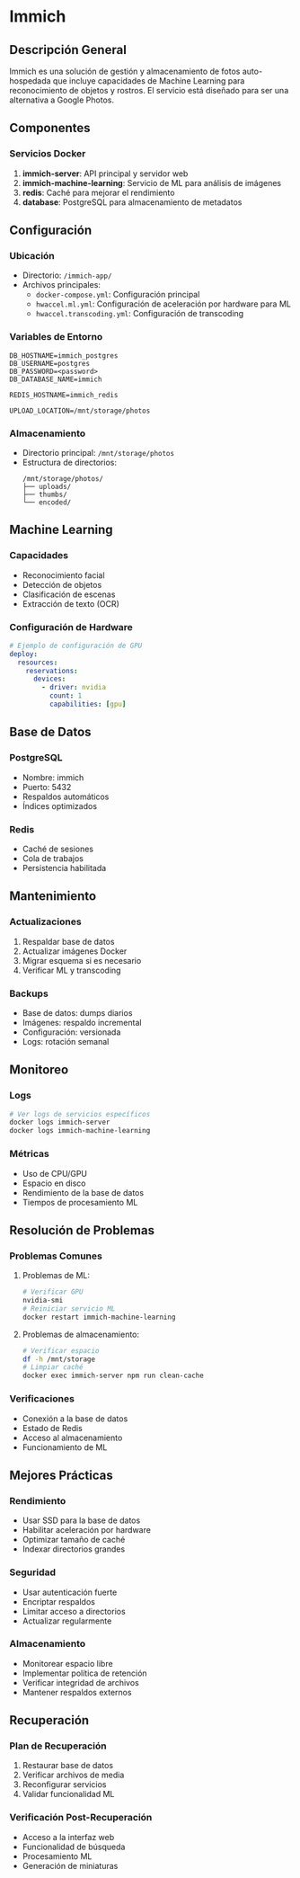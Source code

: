 # Immich

## Descripción General
Immich es una solución de gestión y almacenamiento de fotos auto-hospedada que incluye capacidades de Machine Learning para reconocimiento de objetos y rostros. El servicio está diseñado para ser una alternativa a Google Photos.

## Componentes

### Servicios Docker
1. **immich-server**: API principal y servidor web
2. **immich-machine-learning**: Servicio de ML para análisis de imágenes
3. **redis**: Caché para mejorar el rendimiento
4. **database**: PostgreSQL para almacenamiento de metadatos

## Configuración

### Ubicación
- Directorio: `/immich-app/`
- Archivos principales:
  - `docker-compose.yml`: Configuración principal
  - `hwaccel.ml.yml`: Configuración de aceleración por hardware para ML
  - `hwaccel.transcoding.yml`: Configuración de transcoding

### Variables de Entorno
```plaintext
DB_HOSTNAME=immich_postgres
DB_USERNAME=postgres
DB_PASSWORD=<password>
DB_DATABASE_NAME=immich

REDIS_HOSTNAME=immich_redis

UPLOAD_LOCATION=/mnt/storage/photos
```

### Almacenamiento
- Directorio principal: `/mnt/storage/photos`
- Estructura de directorios:
  ```plaintext
  /mnt/storage/photos/
  ├── uploads/
  ├── thumbs/
  └── encoded/
  ```

## Machine Learning

### Capacidades
- Reconocimiento facial
- Detección de objetos
- Clasificación de escenas
- Extracción de texto (OCR)

### Configuración de Hardware
```yaml
# Ejemplo de configuración de GPU
deploy:
  resources:
    reservations:
      devices:
        - driver: nvidia
          count: 1
          capabilities: [gpu]
```

## Base de Datos

### PostgreSQL
- Nombre: immich
- Puerto: 5432
- Respaldos automáticos
- Índices optimizados

### Redis
- Caché de sesiones
- Cola de trabajos
- Persistencia habilitada

## Mantenimiento

### Actualizaciones
1. Respaldar base de datos
2. Actualizar imágenes Docker
3. Migrar esquema si es necesario
4. Verificar ML y transcoding

### Backups
- Base de datos: dumps diarios
- Imágenes: respaldo incremental
- Configuración: versionada
- Logs: rotación semanal

## Monitoreo

### Logs
```bash
# Ver logs de servicios específicos
docker logs immich-server
docker logs immich-machine-learning
```

### Métricas
- Uso de CPU/GPU
- Espacio en disco
- Rendimiento de la base de datos
- Tiempos de procesamiento ML

## Resolución de Problemas

### Problemas Comunes
1. Problemas de ML:
   ```bash
   # Verificar GPU
   nvidia-smi
   # Reiniciar servicio ML
   docker restart immich-machine-learning
   ```

2. Problemas de almacenamiento:
   ```bash
   # Verificar espacio
   df -h /mnt/storage
   # Limpiar caché
   docker exec immich-server npm run clean-cache
   ```

### Verificaciones
- Conexión a la base de datos
- Estado de Redis
- Acceso al almacenamiento
- Funcionamiento de ML

## Mejores Prácticas

### Rendimiento
- Usar SSD para la base de datos
- Habilitar aceleración por hardware
- Optimizar tamaño de caché
- Indexar directorios grandes

### Seguridad
- Usar autenticación fuerte
- Encriptar respaldos
- Limitar acceso a directorios
- Actualizar regularmente

### Almacenamiento
- Monitorear espacio libre
- Implementar política de retención
- Verificar integridad de archivos
- Mantener respaldos externos

## Recuperación

### Plan de Recuperación
1. Restaurar base de datos
2. Verificar archivos de media
3. Reconfigurar servicios
4. Validar funcionalidad ML

### Verificación Post-Recuperación
- Acceso a la interfaz web
- Funcionalidad de búsqueda
- Procesamiento ML
- Generación de miniaturas